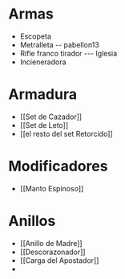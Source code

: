 # Armas
- Escopeta
- Metralleta -- pabellon13
- Rifle franco tirador --- Iglesia
- Incieneradora
# Armadura
- [[Set de Cazador]]
- [[Set de Leto]]
- [[el resto del set Retorcido]]

# Modificadores
- [[Manto Espinoso]]

# Anillos
- [[Anillo de Madre]]
- [[Descorazonador]]
- [[Carga del Apostador]]
- 